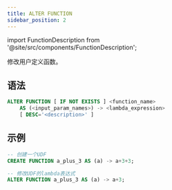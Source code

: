 ```yaml
---
title: ALTER FUNCTION
sidebar_position: 2
---
```

import FunctionDescription from '@site/src/components/FunctionDescription';

<FunctionDescription description="引入或更新: v1.2.116"/>

修改用户定义函数。

## 语法

```sql
ALTER FUNCTION [ IF NOT EXISTS ] <function_name> 
    AS (<input_param_names>) -> <lambda_expression> 
    [ DESC='<description>' ]
```

## 示例

```sql
-- 创建一个UDF
CREATE FUNCTION a_plus_3 AS (a) -> a+3+3;

-- 修改UDF的lambda表达式
ALTER FUNCTION a_plus_3 AS (a) -> a+3;
```